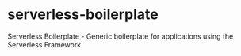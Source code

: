 # serverless-boilerplate
Serverless Boilerplate - Generic boilerplate for applications using the Serverless Framework
